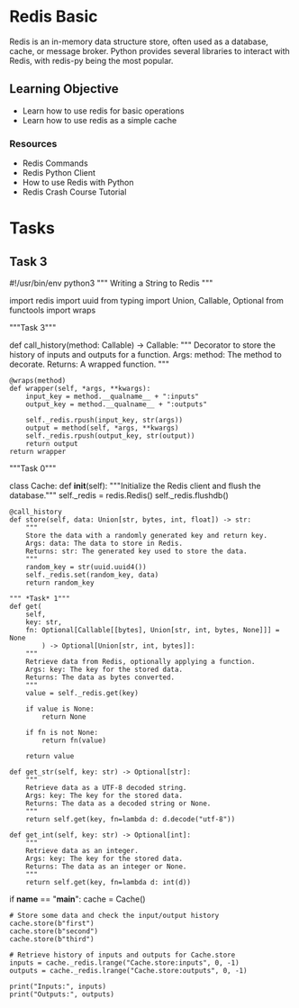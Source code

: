 <h1>Redis Basic</h1>

<p>Redis is an in-memory data structure store, often used as a database, cache, or message broker. Python provides several libraries to interact with Redis, with redis-py being the most popular.</p>

<h2>Learning Objective</h2>
<ul>
  <li>Learn how to use redis for basic operations</li>
  <li>Learn how to use redis as a simple cache</li>
</ul>

<h3>Resources</h3>
<ul>
  <li>Redis Commands</li>
  <li>Redis Python Client</li>
  <li>How to use Redis with Python</li>
  <li>Redis Crash Course Tutorial</li>
</ul>

<h1>Tasks</h1>

<h2>Task 3</h2>
<p>#!/usr/bin/env python3
""" Writing a String to Redis """

import redis
import uuid
from typing import Union, Callable, Optional
from functools import wraps

"""Task 3"""


def call_history(method: Callable) -> Callable:
    """
    Decorator to store the history of inputs and outputs for a function.
    Args: method: The method to decorate.
    Returns: A wrapped function.
    """

    @wraps(method)
    def wrapper(self, *args, **kwargs):
        input_key = method.__qualname__ + ":inputs"
        output_key = method.__qualname__ + ":outputs"

        self._redis.rpush(input_key, str(args))
        output = method(self, *args, **kwargs)
        self._redis.rpush(output_key, str(output))
        return output
    return wrapper


"""Task 0"""


class Cache:
    def __init__(self):
        """Initialize the Redis client and flush the database."""
        self._redis = redis.Redis()
        self._redis.flushdb()

    @call_history
    def store(self, data: Union[str, bytes, int, float]) -> str:
        """
        Store the data with a randomly generated key and return key.
        Args: data: The data to store in Redis.
        Returns: str: The generated key used to store the data.
        """
        random_key = str(uuid.uuid4())
        self._redis.set(random_key, data)
        return random_key

    """ *Task* 1"""
    def get(
        self,
        key: str,
        fn: Optional[Callable[[bytes], Union[str, int, bytes, None]]] = None
            ) -> Optional[Union[str, int, bytes]]:
        """
        Retrieve data from Redis, optionally applying a function.
        Args: key: The key for the stored data.
        Returns: The data as bytes converted.
        """
        value = self._redis.get(key)

        if value is None:
            return None

        if fn is not None:
            return fn(value)

        return value

    def get_str(self, key: str) -> Optional[str]:
        """
        Retrieve data as a UTF-8 decoded string.
        Args: key: The key for the stored data.
        Returns: The data as a decoded string or None.
        """
        return self.get(key, fn=lambda d: d.decode("utf-8"))

    def get_int(self, key: str) -> Optional[int]:
        """
        Retrieve data as an integer.
        Args: key: The key for the stored data.
        Returns: The data as an integer or None.
        """
        return self.get(key, fn=lambda d: int(d))


if __name__ == "__main__":
    cache = Cache()

    # Store some data and check the input/output history
    cache.store(b"first")
    cache.store(b"second")
    cache.store(b"third")

    # Retrieve history of inputs and outputs for Cache.store
    inputs = cache._redis.lrange("Cache.store:inputs", 0, -1)
    outputs = cache._redis.lrange("Cache.store:outputs", 0, -1)

    print("Inputs:", inputs)
    print("Outputs:", outputs)
</p>
